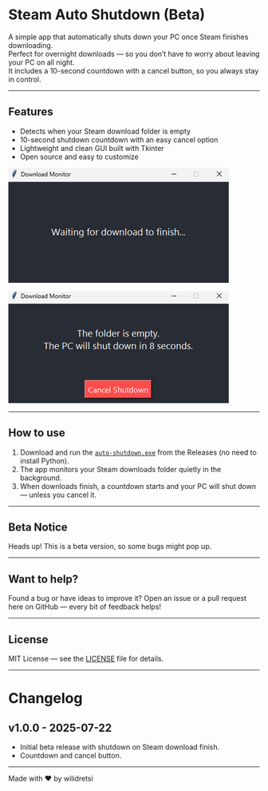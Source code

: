 # Steam Auto Shutdown (Beta)

A simple app that automatically shuts down your PC once Steam finishes downloading.  
Perfect for overnight downloads — so you don’t have to worry about leaving your PC on all night.  
It includes a 10-second countdown with a cancel button, so you always stay in control.

---

## Features

- Detects when your Steam download folder is empty  
- 10-second shutdown countdown with an easy cancel option  
- Lightweight and clean GUI built with Tkinter  
- Open source and easy to customize

![App image](./images/app1.png)

![App image](./images/app2.png)

---

## How to use

1. Download and run the [`auto-shutdown.exe`](https://github.com/wilidretsi/AutoShutdown-for-Downloads/releases/tag/v1.0.0) from the Releases (no need to install Python).  
2. The app monitors your Steam downloads folder quietly in the background.  
3. When downloads finish, a countdown starts and your PC will shut down — unless you cancel it.

---

## Beta Notice

Heads up! This is a beta version, so some bugs might pop up.

---

## Want to help?

Found a bug or have ideas to improve it? Open an issue or a pull request here on GitHub — every bit of feedback helps!

---

## License

MIT License — see the [LICENSE](LICENSE) file for details.

---

# Changelog

## v1.0.0 - 2025-07-22
- Initial beta release with shutdown on Steam download finish.
- Countdown and cancel button.

---

Made with ❤️ by wilidretsi
